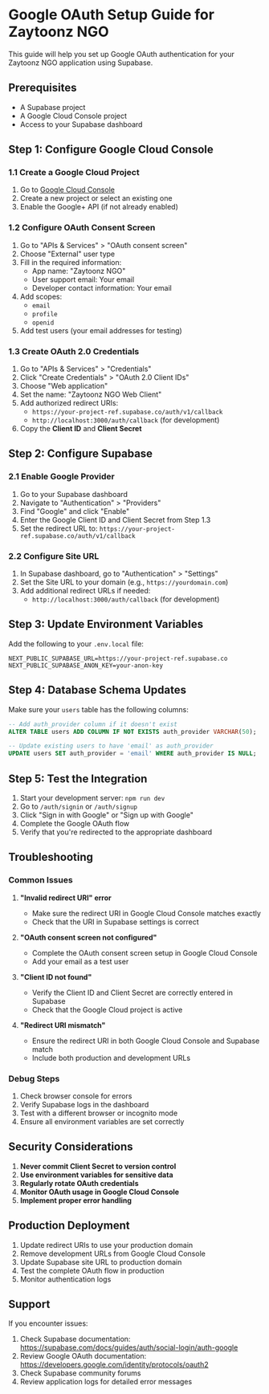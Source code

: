 # Google OAuth Setup Guide for Zaytoonz NGO

This guide will help you set up Google OAuth authentication for your Zaytoonz NGO application using Supabase.

## Prerequisites

- A Supabase project
- A Google Cloud Console project
- Access to your Supabase dashboard

## Step 1: Configure Google Cloud Console

### 1.1 Create a Google Cloud Project
1. Go to [Google Cloud Console](https://console.cloud.google.com/)
2. Create a new project or select an existing one
3. Enable the Google+ API (if not already enabled)

### 1.2 Configure OAuth Consent Screen
1. Go to "APIs & Services" > "OAuth consent screen"
2. Choose "External" user type
3. Fill in the required information:
   - App name: "Zaytoonz NGO"
   - User support email: Your email
   - Developer contact information: Your email
4. Add scopes:
   - `email`
   - `profile`
   - `openid`
5. Add test users (your email addresses for testing)

### 1.3 Create OAuth 2.0 Credentials
1. Go to "APIs & Services" > "Credentials"
2. Click "Create Credentials" > "OAuth 2.0 Client IDs"
3. Choose "Web application"
4. Set the name: "Zaytoonz NGO Web Client"
5. Add authorized redirect URIs:
   - `https://your-project-ref.supabase.co/auth/v1/callback`
   - `http://localhost:3000/auth/callback` (for development)
6. Copy the **Client ID** and **Client Secret**

## Step 2: Configure Supabase

### 2.1 Enable Google Provider
1. Go to your Supabase dashboard
2. Navigate to "Authentication" > "Providers"
3. Find "Google" and click "Enable"
4. Enter the Google Client ID and Client Secret from Step 1.3
5. Set the redirect URL to: `https://your-project-ref.supabase.co/auth/v1/callback`

### 2.2 Configure Site URL
1. In Supabase dashboard, go to "Authentication" > "Settings"
2. Set the Site URL to your domain (e.g., `https://yourdomain.com`)
3. Add additional redirect URLs if needed:
   - `http://localhost:3000/auth/callback` (for development)

## Step 3: Update Environment Variables

Add the following to your `.env.local` file:

```env
NEXT_PUBLIC_SUPABASE_URL=https://your-project-ref.supabase.co
NEXT_PUBLIC_SUPABASE_ANON_KEY=your-anon-key
```

## Step 4: Database Schema Updates

Make sure your `users` table has the following columns:

```sql
-- Add auth_provider column if it doesn't exist
ALTER TABLE users ADD COLUMN IF NOT EXISTS auth_provider VARCHAR(50);

-- Update existing users to have 'email' as auth_provider
UPDATE users SET auth_provider = 'email' WHERE auth_provider IS NULL;
```

## Step 5: Test the Integration

1. Start your development server: `npm run dev`
2. Go to `/auth/signin` or `/auth/signup`
3. Click "Sign in with Google" or "Sign up with Google"
4. Complete the Google OAuth flow
5. Verify that you're redirected to the appropriate dashboard

## Troubleshooting

### Common Issues

1. **"Invalid redirect URI" error**
   - Make sure the redirect URI in Google Cloud Console matches exactly
   - Check that the URI in Supabase settings is correct

2. **"OAuth consent screen not configured"**
   - Complete the OAuth consent screen setup in Google Cloud Console
   - Add your email as a test user

3. **"Client ID not found"**
   - Verify the Client ID and Client Secret are correctly entered in Supabase
   - Check that the Google Cloud project is active

4. **"Redirect URI mismatch"**
   - Ensure the redirect URI in both Google Cloud Console and Supabase match
   - Include both production and development URLs

### Debug Steps

1. Check browser console for errors
2. Verify Supabase logs in the dashboard
3. Test with a different browser or incognito mode
4. Ensure all environment variables are set correctly

## Security Considerations

1. **Never commit Client Secret to version control**
2. **Use environment variables for sensitive data**
3. **Regularly rotate OAuth credentials**
4. **Monitor OAuth usage in Google Cloud Console**
5. **Implement proper error handling**

## Production Deployment

1. Update redirect URIs to use your production domain
2. Remove development URLs from Google Cloud Console
3. Update Supabase site URL to production domain
4. Test the complete OAuth flow in production
5. Monitor authentication logs

## Support

If you encounter issues:
1. Check Supabase documentation: https://supabase.com/docs/guides/auth/social-login/auth-google
2. Review Google OAuth documentation: https://developers.google.com/identity/protocols/oauth2
3. Check Supabase community forums
4. Review application logs for detailed error messages
